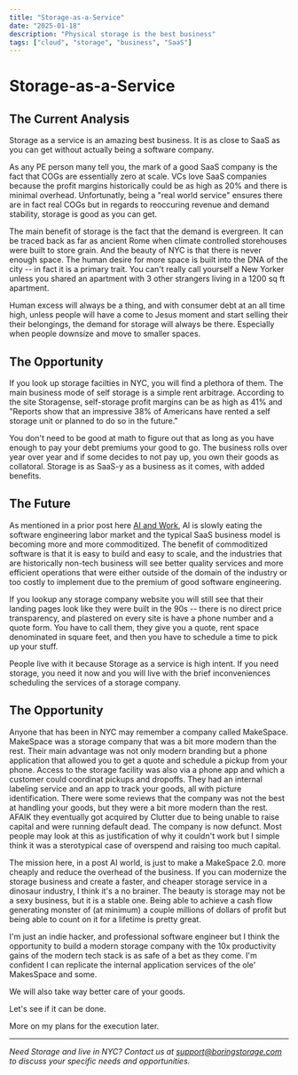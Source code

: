 ```yaml
---
title: "Storage-as-a-Service"
date: "2025-01-18"
description: "Physical storage is the best business"
tags: ["cloud", "storage", "business", "SaaS"]
---
```


# Storage-as-a-Service

## The Current Analysis
Storage as a service is an amazing best business. It is as close to SaaS as you can get without actually being a software company.

As any PE person many tell you, the mark of a good SaaS company is the fact that COGs are essentially zero at scale. VCs love SaaS companies because the profit margins historically could be as high as 20% and there is minimal overhead. Unfortunatly, being a "real world service" ensures there are in fact real COGs but in regards to reoccuring revenue and demand stability, storage is good as you can get.

The main benefit of storage is the fact that the demand is evergreen. It can be traced back as far as ancient Rome when climate controlled storehouses were built to store grain. And the beauty of NYC is that there is never enough space. The human desire for more space is built into the DNA of the city -- in fact it is a primary trait. You can't really call yourself a New Yorker unless you shared an apartment with 3 other strangers living in a 1200 sq ft apartment.

Human excess will always be a thing, and with consumer debt at an all time high, unless people will have a come to Jesus moment and start selling their their belongings, the demand for storage will always be there. Especially when people downsize and move to smaller spaces.

## The Opportunity
If you look up storage facilties in NYC, you will find a plethora of them. The main business mode of self storage is a simple rent arbitrage. According to the site Storagense, self-storage profit margins can be as high as 41% and "Reports show that an impressive 38% of Americans have rented a self storage unit or planned to do so in the future."

You don't need to be good at math to figure out that as long as you have enough to pay your debt premiums your good to go. The business rolls over year over year and if some decides to not pay up, you own their goods as collatoral. Storage is as SaaS-y as a business as it comes, with added benefits. 

## The Future
As mentioned in a prior post here [AI and Work](/blog/ai-and-work), AI is slowly eating the software engineering labor market and the typical SaaS business model is becoming more and more commoditized. The benefit of commoditized software is that it is easy to build and easy to scale, and the industries that are historically non-tech business will see better quality services and more efficient operations that were either outside of the domain of the industry or too costly to implement due to the premium of good software engineering.

If you lookup any storage company website you will still see that their landing pages look like they were built in the 90s -- there is no direct price transparency, and plastered on every site is have a phone number and a quote form. You have to call them, they give you a quote, rent space denominated in square feet, and then you have to schedule a time to pick up your stuff.

People live with it because Storage as a service is high intent. If you need storage, you need it now and you will live with the brief inconveniences scheduling the services of a storage company.

## The Opportunity
Anyone that has been in NYC may remember a company called MakeSpace. MakeSpace was a storage company that was a bit more modern than the rest. Their main advantage was not only modern branding but a phone application that allowed you to get a quote and schedule a pickup from your phone. Access to the storage facility was also via a phone app and which a customer could coordinat pickups and dropoffs. They had an internal labeling service and an app to track your goods, all with picture identification. There were some reviews that the company was not the best at handling your goods, but they were a bit more modern than the rest. AFAIK they eventually got acquired by Clutter due to being unable to raise capital and were running default dead. The company is now defunct. Most people may look at this as justification of why it couldn't work but I simple think it was a sterotypical case of overspend and raising too much capital.

The mission here, in a post AI world, is just to make a MakeSpace 2.0. more cheaply and reduce the overhead of the business. If you can modernize the storage business and create a faster, and cheaper storage service in a dinosaur industry, I think it's a no brainer. The beauty is storage may not be a sexy business, but it is a stable one. Being able to achieve a cash flow generating monster of (at minimum) a couple millions of dollars of profit but being able to count on it for a lifetime is pretty great.

I'm just an indie hacker, and professional software engineer but I think the opportunity to build a modern storage company with the 10x productivity gains of the modern tech stack is as safe of a bet as they come. I'm confident I can replicate the internal application services of the ole' MakesSpace and some.

We will also take way better care of your goods.

Let's see if it can be done.

More on my plans for the execution later.



---

*Need Storage and live in NYC? Contact us at support@boringstorage.com to discuss your specific needs and opportunities.*